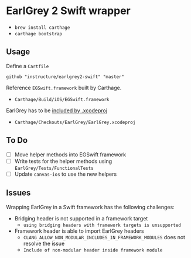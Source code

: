 # EarlGrey 2 Swift wrapper

- `brew install carthage`
- `carthage bootstrap`

## Usage

Define a `Cartfile`

```
github "instructure/earlgrey2-swift" "master"
```

Reference `EGSwift.framework` built by Carthage.

- `Carthage/Build/iOS/EGSwift.framework`

EarlGrey has to be [included by .xcodeproj](https://github.com/google/EarlGrey/tree/earlgrey2/Demo/DemoApp)

- `Carthage/Checkouts/EarlGrey/EarlGrey.xcodeproj`

## To Do

- [ ] Move helper methods into EGSwift framework
- [ ] Write tests for the helper methods using `EarlGrey/Tests/FunctionalTests`
- [ ] Update `canvas-ios` to use the new helpers

## Issues

Wrapping EarlGrey in a Swift framework has the following challenges:

- Bridging header is not supported in a framework target
  - `using bridging headers with framework targets is unsupported`
- Framework header is able to import EarlGrey headers
  - `CLANG_ALLOW_NON_MODULAR_INCLUDES_IN_FRAMEWORK_MODULES` does not resolve the issue
  - `Include of non-modular header inside framework module`
